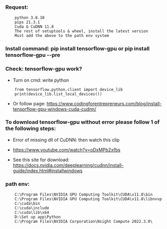 ### Request:
```
	python 3.8.10
	pips 21.3.1
	Cuda & CuDNN 11.8
	The rest of setuptools & wheel, install the latest version
	Must add the above to the path env system
```
### Install command: pip install tensorflow-gpu or pip install tensorflow-gpu --pre

### Check: tensorflow-gpu work?
* Turn on cmd: write python
```
	from tensorflow.python.client import device_lib
	print(device_lib.list_local_devices())
```

* Or follow page: https://www.codingforentrepreneurs.com/blog/install-tensorflow-gpu-windows-cuda-cudnn/

### To download tensorflow-gpu without error please follow 1 of the following steps:

* Error of missing dll of CuDNN: then watch this clip

* https://www.youtube.com/watch?v=oDxMPb2xfbs

* See this site for download: https://docs.nvidia.com/deeplearning/cudnn/install-guide/index.html#installwindows

### path env: 
```
	C:\Program Files\NVIDIA GPU Computing Toolkit\CUDA\v11.8\bin
	C:\Program Files\NVIDIA GPU Computing Toolkit\CUDA\v11.8\libnvvp
	C:\cuda\bin
	C:\cuda\include
	C:\cuda\lib\x64
	D:\Set up app\Python
	C:\Program Files\NVIDIA Corporation\Nsight Compute 2022.3.0\
```		
